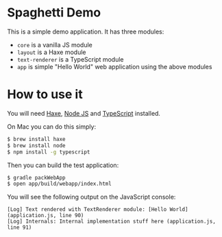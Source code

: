 Spaghetti Demo
==============

This is a simple demo application. It has three modules:
* `core` is a vanilla JS module
* `layout` is a Haxe module
* `text-renderer` is a TypeScript module
* `app` is simple "Hello World" web application using the above modules

# How to use it

You will need [Haxe](http://haxe.org), [Node JS](http://nodejs.org) and [TypeScript](http://www.typescriptlang.org) installed.

On Mac you can do this simply:

```bash
$ brew install haxe
$ brew install node
$ npm install -g typescript
```

Then you can build the test application:

```bash
$ gradle packWebApp
$ open app/build/webapp/index.html
```

You will see the following output on the JavaScript console:

```text
[Log] Text rendered with TextRenderer module: [Hello World] (application.js, line 90)
[Log] Internals: Internal implementation stuff here (application.js, line 91)
```
